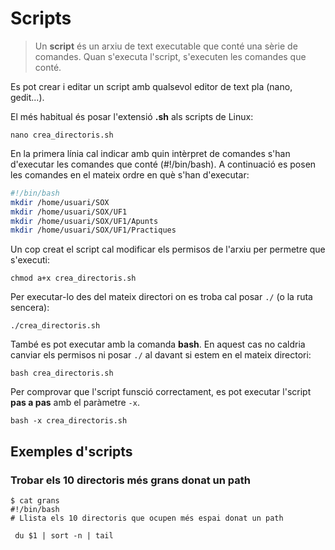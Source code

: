 # Scripts

> Un **script** és un arxiu de text executable que conté una sèrie de comandes. Quan s'executa l'script, s'executen les comandes que conté.

Es pot crear i editar un script amb qualsevol editor de text pla (nano, gedit...).

El més habitual és posar l'extensió **.sh** als scripts de Linux:

`nano crea_directoris.sh`

En la primera línia cal indicar amb quin intèrpret de comandes s'han d'executar les comandes que conté (#!/bin/bash).
A continuació es posen les comandes en el mateix ordre en què s'han d'executar:

```bash
#!/bin/bash
mkdir /home/usuari/SOX
mkdir /home/usuari/SOX/UF1
mkdir /home/usuari/SOX/UF1/Apunts
mkdir /home/usuari/SOX/UF1/Practiques
```

Un cop creat el script cal modificar els permisos de l'arxiu per permetre que s'executi:

```bash+theme:dark
chmod a+x crea_directoris.sh
```

Per executar-lo des del mateix directori on es troba cal posar `./` (o la ruta sencera):

```bash+theme:dark
./crea_directoris.sh
```

També es pot executar amb la comanda **bash**.
En aquest cas no caldria canviar els permisos ni posar `./` al davant si estem en el mateix directori:

```bash+theme:dark
bash crea_directoris.sh
```

Per comprovar que l'script funsció correctament, es pot executar l'script **pas a pas** amb el paràmetre `-x`.

```bash+theme:dark
bash -x crea_directoris.sh
```

## Exemples d'scripts

### Trobar els 10 directoris més grans donat un path

```bash+theme:dark
$ cat grans
#!/bin/bash
# Llista els 10 directoris que ocupen més espai donat un path

 du $1 | sort -n | tail
 ``` 
 

